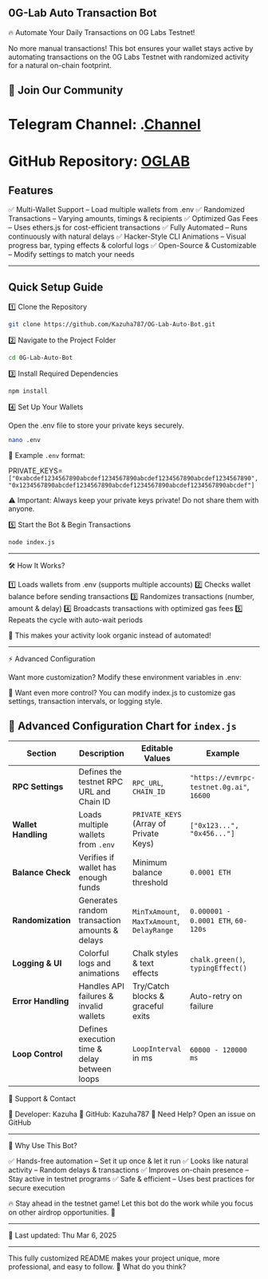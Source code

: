## 0G-Lab Auto Transaction Bot

🔥 Automate Your Daily Transactions on 0G Labs Testnet!

No more manual transactions! This bot ensures your wallet stays active by automating transactions on the 0G Labs Testnet with randomized activity for a natural on-chain footprint.

## 📢 Join Our Community

# Telegram Channel: .[Channel](https://t.me/Offical_Im_kazuha)
# GitHub Repository: [OGLAB](https://github.com/Kazuha787/OG-Lab-Auto-Bot.git)

## Features

✅ Multi-Wallet Support – Load multiple wallets from .env
✅ Randomized Transactions – Varying amounts, timings & recipients
✅ Optimized Gas Fees – Uses ethers.js for cost-efficient transactions
✅ Fully Automated – Runs continuously with natural delays
✅ Hacker-Style CLI Animations – Visual progress bar, typing effects & colorful logs
✅ Open-Source & Customizable – Modify settings to match your needs


---

 ## Quick Setup Guide

1️⃣ Clone the Repository

```sh
git clone https://github.com/Kazuha787/OG-Lab-Auto-Bot.git
```

2️⃣ Navigate to the Project Folder
```sh
cd 0G-Lab-Auto-Bot
```

3️⃣ Install Required Dependencies
```sh
npm install
```

4️⃣ Set Up Your Wallets

Open the .env file to store your private keys securely.
```sh
nano .env
```
🔹 Example `.env` format:

PRIVATE_KEYS=`["0xabcdef1234567890abcdef1234567890abcdef1234567890abcdef1234567890", 
               "0x1234567890abcdef1234567890abcdef1234567890abcdef1234567890abcdef"]`

⚠ Important: Always keep your private keys private! Do not share them with anyone.

5️⃣ Start the Bot & Begin Transactions
```sh
node index.js 
```

---

🛠 How It Works?

1️⃣ Loads wallets from .env (supports multiple accounts)
2️⃣ Checks wallet balance before sending transactions
3️⃣ Randomizes transactions (number, amount & delay)
4️⃣ Broadcasts transactions with optimized gas fees
5️⃣ Repeats the cycle with auto-wait periods

📌 This makes your activity look organic instead of automated!


---

⚡ Advanced Configuration

Want more customization? Modify these environment variables in .env:

🔹 Want even more control? You can modify index.js to customize gas settings, transaction intervals, or logging style.

## 📌 Advanced Configuration Chart for `index.js`

| **Section**        | **Description**                                | **Editable Values**                      | **Example** |
|--------------------|----------------------------------------------|------------------------------------------|------------|
| **RPC Settings**   | Defines the testnet RPC URL and Chain ID     | `RPC_URL`, `CHAIN_ID`                   | `"https://evmrpc-testnet.0g.ai"`, `16600` |
| **Wallet Handling**| Loads multiple wallets from `.env`           | `PRIVATE_KEYS` (Array of Private Keys)   | `["0x123...", "0x456..."]` |
| **Balance Check**  | Verifies if wallet has enough funds          | Minimum balance threshold                | `0.0001 ETH` |
| **Randomization**  | Generates random transaction amounts & delays | `MinTxAmount`, `MaxTxAmount`, `DelayRange` | `0.000001 - 0.0001 ETH`, `60-120s` |
| **Logging & UI**   | Colorful logs and animations                 | Chalk styles & text effects              | `chalk.green()`, `typingEffect()` |
| **Error Handling** | Handles API failures & invalid wallets       | Try/Catch blocks & graceful exits        | Auto-retry on failure |
| **Loop Control**   | Defines execution time & delay between loops | `LoopInterval` in ms                     | `60000 - 120000 ms` |

📢 Support & Contact

🔹 Developer: Kazuha
🔹 GitHub: Kazuha787
🔹 Need Help? Open an issue on GitHub


---

🎯 Why Use This Bot?

✅ Hands-free automation – Set it up once & let it run
✅ Looks like natural activity – Random delays & transactions
✅ Improves on-chain presence – Stay active in testnet programs
✅ Safe & efficient – Uses best practices for secure execution

🔥 Stay ahead in the testnet game! Let this bot do the work while you focus on other airdrop opportunities. 🚀


---

📅 Last updated: Thu Mar 6, 2025


---

This fully customized README makes your project unique, more professional, and easy to follow. 🚀 What do you think?

